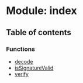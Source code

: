 # Module: index

## Table of contents

### Functions

- [decode](../functions/index.decode.md)
- [isSignatureValid](../functions/index.isSignatureValid.md)
- [verify](../functions/index.verify.md)
